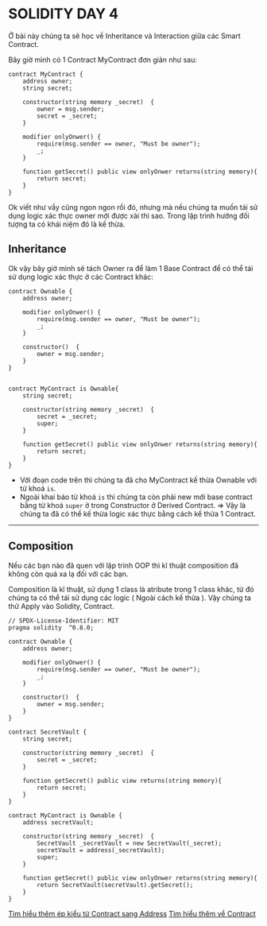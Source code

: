 # SOLIDITY DAY 4

Ở bài này chúng ta sẽ học về Inheritance và Interaction giữa các Smart Contract.

Bây giờ mình có 1 Contract MyContract đơn giản như sau:

```solidity
contract MyContract {
    address owner;
    string secret;

    constructor(string memory _secret)  {
        owner = msg.sender;
        secret = _secret;
    }

    modifier onlyOnwer() {
        require(msg.sender == owner, "Must be owner");
        _;
    }

    function getSecret() public view onlyOnwer returns(string memory){
        return secret;
    }
}
```

Ok viết như vầy cũng ngon ngon rồi đó, nhưng mà nếu chúng ta muốn tái sử dụng logic xác thực owner mới được xài thì sao. Trong lập trình hướng đối tượng ta có khái niệm đó là kế thừa.

## Inheritance

Ok vậy bây giờ mình sẽ tách Owner ra để làm 1 Base Contract để có thể tái sử dụng logic xác thực ở các Contract khác:

```solidity
contract Ownable {
    address owner;

    modifier onlyOnwer() {
        require(msg.sender == owner, "Must be owner");
        _;
    }

    constructor()  {
        owner = msg.sender;
    }
}


contract MyContract is Ownable{
    string secret;

    constructor(string memory _secret)  {
        secret = _secret;
        super;
    }

    function getSecret() public view onlyOnwer returns(string memory){
        return secret;
    }
}
```

- Với đoạn code trên thì chúng ta đã cho MyContract kế thừa Ownable với từ khoá `is`.
- Ngoài khai báo từ khoá `is` thì chúng ta còn phải new mới base contract bằng từ khoá `super` ở trong Constructor ở Derived Contract.
  => Vậy là chúng ta đã có thể kế thừa logic xác thực bằng cách kế thừa 1 Contract.

---

## Composition

Nếu các bạn nào đã quen với lập trình OOP thì kĩ thuật composition đã không còn quá xa lạ đối với các bạn.

Composition là kĩ thuật, sử dụng 1 class là atribute trong 1 class khác, từ đó chúng ta có thể tái sử dụng các logic ( Ngoài cách kế thừa ). Vậy chúng ta thử Apply vào Solidity, Contract.

```solidity
// SPDX-License-Identifier: MIT
pragma solidity  ^0.8.0;

contract Ownable {
    address owner;

    modifier onlyOnwer() {
        require(msg.sender == owner, "Must be owner");
        _;
    }

    constructor()  {
        owner = msg.sender;
    }
}

contract SecretVault {
    string secret;

    constructor(string memory _secret)  {
        secret = _secret;
    }

    function getSecret() public view returns(string memory){
        return secret;
    }
}

contract MyContract is Ownable {
    address secretVault;

    constructor(string memory _secret)  {
        SecretVault _secretVault = new SecretVault(_secret);
        secretVault = address(_secretVault);
        super;
    }

    function getSecret() public view onlyOnwer returns(string memory){
        return SecretVault(secretVault).getSecret();
    }
}
```

[Tìm hiểu thêm ép kiểu từ Contract sang Address](https://docs.soliditylang.org/en/latest/types.html#contract-types)
[Tìm hiểu thêm về Contract](https://docs.soliditylang.org/en/latest/contracts.html#contracts)

